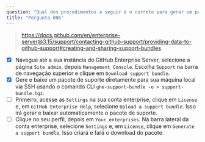 ```yaml
---
question: "Qual dos procedimentos a seguir é o correto para gerar um pacote de suporte no GitHub Enterprise Server? (Escolha dois.)"
title: "Pergunta 006"
---
```


> https://docs.github.com/en/enterprise-server@3.15/support/contacting-github-support/providing-data-to-github-support#creating-and-sharing-support-bundles
- [x] Navegue até a sua instância do GitHub Enterprise Server, selecione a página `Site admin`, depois `Management Console`. Escolha `Support` na barra de navegação superior e clique em `Download support bundle`.
- [x] Gere e baixe um pacote de suporte diretamente para sua máquina local via SSH usando o comando CLI `ghe-support-bundle -o > support-bundle.tgz`.
- [ ] Primeiro, acesse as `Settings` na sua conta enterprise, clique em `License` e, em `GitHub Enterprise Help`, selecione `Upload a support bundle`. Isso irá gerar e baixar automaticamente o pacote de suporte.
- [ ] Clique no seu perfil, depois em `Your enterprises`. Na barra lateral da conta enterprise, selecione `Settings` e, em `License`, clique em `Generate a support bundle`. Isso criará e fará o download do pacote.
